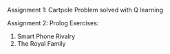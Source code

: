 Assignment 1: Cartpole Problem solved with Q learning

Assignment 2: Prolog Exercises: 
1) Smart Phone Rivalry
2) The Royal Family
